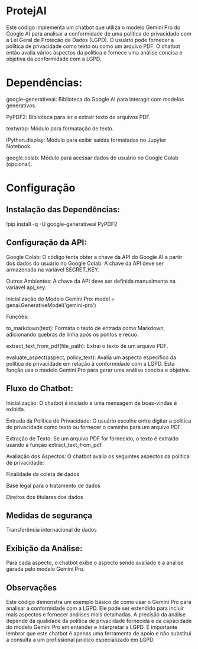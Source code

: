 # ProtejAI
Este código implementa um chatbot que utiliza o modelo Gemini Pro do Google AI para analisar a conformidade de uma política de privacidade com a Lei Geral de Proteção de Dados (LGPD). O usuário pode fornecer a política de privacidade como texto ou como um arquivo PDF. O chatbot então avalia vários aspectos da política e fornece uma análise concisa e objetiva da conformidade com a LGPD.

# Dependências:

  google-generativeai: Biblioteca do Google AI para interagir com modelos generativos.
  
  PyPDF2: Biblioteca para ler e extrair texto de arquivos PDF.
  
  textwrap: Módulo para formatação de texto.
  
  IPython.display: Módulo para exibir saídas formatadas no Jupyter Notebook.
  
  google.colab: Módulo para acessar dados do usuário no Google Colab (opcional).

# Configuração

## Instalação das Dependências:
!pip install -q -U google-generativeai PyPDF2

## Configuração da API:

Google Colab: O código tenta obter a chave da API do Google AI a partir dos dados do usuário no Google Colab. A chave da API deve ser armazenada na variável SECRET_KEY.

Outros Ambientes: A chave da API deve ser definida manualmente na variável api_key.

Inicialização do Modelo Gemini Pro: model = genai.GenerativeModel('gemini-pro')

Funções:

to_markdown(text): Formata o texto de entrada como Markdown, adicionando quebras de linha após os pontos e recuo.

extract_text_from_pdf(file_path): Extrai o texto de um arquivo PDF.

evaluate_aspect(aspect, policy_text): Avalia um aspecto específico da política de privacidade em relação à conformidade com a LGPD. Esta função usa o modelo Gemini Pro para gerar uma análise concisa e objetiva.

## Fluxo do Chatbot:

Inicialização: O chatbot é iniciado e uma mensagem de boas-vindas é exibida.

Entrada da Política de Privacidade: O usuário escolhe entre digitar a política de privacidade como texto ou fornecer o caminho para um arquivo PDF.

Extração de Texto: Se um arquivo PDF for fornecido, o texto é extraído usando a função extract_text_from_pdf.

Avaliação dos Aspectos: O chatbot avalia os seguintes aspectos da política de privacidade:

Finalidade da coleta de dados

Base legal para o tratamento de dados

Direitos dos titulares dos dados

## Medidas de segurança

Transferência internacional de dados

## Exibição da Análise: 

Para cada aspecto, o chatbot exibe o aspecto sendo avaliado e a análise gerada pelo modelo Gemini Pro.

## Observações

Este código demonstra um exemplo básico de como usar o Gemini Pro para analisar a conformidade com a LGPD. Ele pode ser estendido para incluir mais aspectos e fornecer análises mais detalhadas.
A precisão da análise depende da qualidade da política de privacidade fornecida e da capacidade do modelo Gemini Pro em entender e interpretar a LGPD.
É importante lembrar que este chatbot é apenas uma ferramenta de apoio e não substitui a consulta a um profissional jurídico especializado em LGPD.
